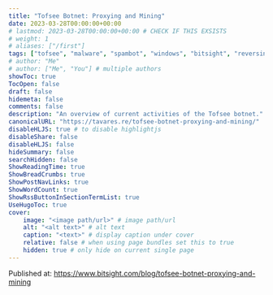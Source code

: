 ```yaml
---
title: "Tofsee Botnet: Proxying and Mining"
date: 2023-03-28T00:00:00+00:00
# lastmod: 2023-03-28T00:00:00+00:00 # CHECK IF THIS EXSISTS
# weight: 1
# aliases: ["/first"]
tags: ["tofsee", "malware", "spambot", "windows", "bitsight", "reversing", "miner", "proxy", "botnet"]
# author: "Me"
# author: ["Me", "You"] # multiple authors
showToc: true
TocOpen: false
draft: false
hidemeta: false
comments: false
description: "An overview of current activities of the Tofsee botnet."
canonicalURL: "https://tavares.re/tofsee-botnet-proxying-and-mining/"
disableHLJS: true # to disable highlightjs
disableShare: false
disableHLJS: false
hideSummary: false
searchHidden: false
ShowReadingTime: true
ShowBreadCrumbs: true
ShowPostNavLinks: true
ShowWordCount: true
ShowRssButtonInSectionTermList: true
UseHugoToc: true
cover:
    image: "<image path/url>" # image path/url
    alt: "<alt text>" # alt text
    caption: "<text>" # display caption under cover
    relative: false # when using page bundles set this to true
    hidden: true # only hide on current single page
---
```


Published at: https://www.bitsight.com/blog/tofsee-botnet-proxying-and-mining